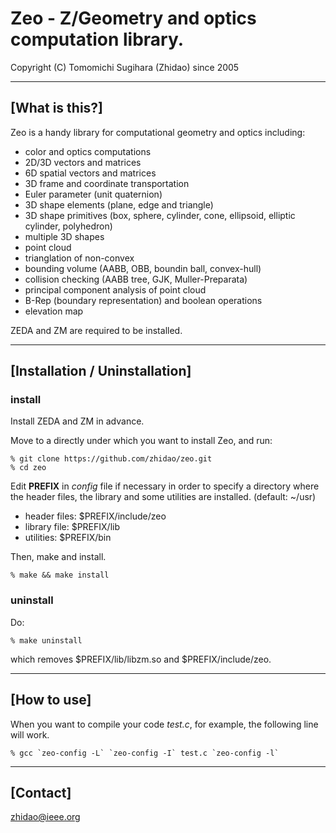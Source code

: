 Zeo - Z/Geometry and optics computation library.
=================================================================
Copyright (C) Tomomichi Sugihara (Zhidao) since 2005

-----------------------------------------------------------------
## [What is this?]

Zeo is a handy library for computational geometry and optics
including:
- color and optics computations
- 2D/3D vectors and matrices
- 6D spatial vectors and matrices
- 3D frame and coordinate transportation
- Euler parameter (unit quaternion)
- 3D shape elements (plane, edge and triangle)
- 3D shape primitives (box, sphere, cylinder, cone, ellipsoid,
  elliptic cylinder, polyhedron)
- multiple 3D shapes
- point cloud
- trianglation of non-convex
- bounding volume (AABB, OBB, boundin ball, convex-hull)
- collision checking (AABB tree, GJK, Muller-Preparata)
- principal component analysis of point cloud
- B-Rep (boundary representation) and boolean operations
- elevation map

ZEDA and ZM are required to be installed.

-----------------------------------------------------------------
## [Installation / Uninstallation]

### install

Install ZEDA and ZM in advance.

Move to a directly under which you want to install Zeo, and run:

   ```
   % git clone https://github.com/zhidao/zeo.git
   % cd zeo
   ```

Edit **PREFIX** in *config* file if necessary in order to specify
a directory where the header files, the library and some utilities
are installed. (default: ~/usr)

   - header files: $PREFIX/include/zeo
   - library file: $PREFIX/lib
   - utilities: $PREFIX/bin

Then, make and install.

   ```
   % make && make install
   ```

### uninstall

Do:

   ```
   % make uninstall
   ```

which removes $PREFIX/lib/libzm.so and $PREFIX/include/zeo.

-----------------------------------------------------------------
## [How to use]

When you want to compile your code *test.c*, for example, the following line will work.

   ```
   % gcc `zeo-config -L` `zeo-config -I` test.c `zeo-config -l`
   ```

-----------------------------------------------------------------
## [Contact]

zhidao@ieee.org
